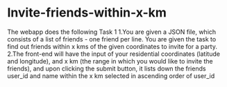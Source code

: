# Invite-friends-within-x-km
The webapp does the following
Task 1
1.You are given a JSON file, which consists of a list of friends - one friend per line. You are given the task to find out friends within x kms of the given coordinates to invite for a party. 
2.The front-end will have the input of your residential coordinates (latitude and longitude), and x km (the range in which you would like to invite the friends), and upon clicking the submit button, it lists down the friends user_id and name within the x km selected in ascending order of user_id
